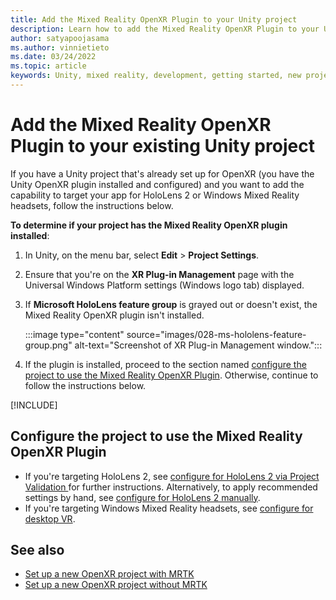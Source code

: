 ```yaml
---
title: Add the Mixed Reality OpenXR Plugin to your Unity project
description: Learn how to add the Mixed Reality OpenXR Plugin to your Unity project.
author: satyapoojasama
ms.author: vinnietieto
ms.date: 03/24/2022
ms.topic: article
keywords: Unity, mixed reality, development, getting started, new project, Windows Mixed Reality, XR, Unity 2020, Unity 2019, OpenXR
---
```


# Add the Mixed Reality OpenXR Plugin to your existing Unity project

If you have a Unity project that's already set up for OpenXR (you have the Unity OpenXR plugin installed and configured) and you want to add the capability to target your app for HoloLens 2 or Windows Mixed Reality headsets, follow the instructions below.

**To determine if your project has the Mixed Reality OpenXR plugin installed**:

1. In Unity, on the menu bar, select **Edit** > **Project Settings**.
1. Ensure that you're on the **XR Plug-in Management** page with the Universal Windows Platform settings (Windows logo tab) displayed.
1. If **Microsoft HoloLens feature group** is grayed out or doesn't exist, the Mixed Reality OpenXR plugin isn't installed.

    :::image type="content" source="images/028-ms-hololens-feature-group.png" alt-text="Screenshot of XR Plug-in Management window.":::
1. If the plugin is installed, proceed to the section named [configure the project to use the Mixed Reality OpenXR Plugin](#configure-the-project-to-use-the-mixed-reality-openxr-plugin). Otherwise, continue to follow the instructions below.

[!INCLUDE[](includes/xr/use-mrft-install-mr-openxr.md)]

## Configure the project to use the Mixed Reality OpenXR Plugin
- If you're targeting HoloLens 2, see [configure for HoloLens 2 via Project Validation ](new-openxr-project-without-mrtk.md#configure-the-project-for-the-hololens-2-via-project-validation-mr-openxr-16) for further instructions. Alternatively, to apply recommended settings by hand, see [configure for HoloLens 2 manually](new-openxr-project-without-mrtk.md#configure-the-project-for-the-hololens-2-manually).
- If you're targeting Windows Mixed Reality headsets, see [configure for desktop VR](new-openxr-project-without-mrtk.md#configure-the-project-for-desktop-vr).

## See also

- [Set up a new OpenXR project with MRTK](new-openxr-project-with-mrtk.md)
- [Set up a new OpenXR project without MRTK](new-openxr-project-without-mrtk.md)
